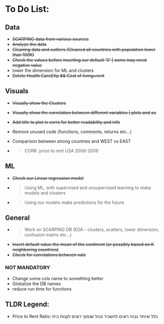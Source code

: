 # To Do List:

## Data

- ~~SCARPING data from various sources~~
- ~~Analyze the data~~
- ~~Cleaning data and outliers (Cleaned all countries with population lower than 100K)~~
- ~~Check the values before inserting our default '0' | some may need negative value~~
- lower the dimension for ML and clusters
- ~~Delete Health CareEXp && Cost of living+rent~~
  
## Visuals

- ~~Visually show the Clusters~~
- ~~Visually show the correlation between different variables | plots and so~~
- ~~Add title to plot in corrs for better readability and info~~
- Remove unused code (functions, comments, returns etc...)
- Comparison between strong countries and WEST vs EAST

- > CORR: price to rent USA 2008-2009

## ML

- ~~Check our Linear regression model~~
- > Using ML, with supervised and unsupervised learning to make models and clusters
- > Using our models make predictions for the future

## General

- > Work on SCARPING DB (EDA - clusters, scatters, lower dimension, confusion matrix etc...)
- ~~Insert default value the mean of the continent (or possibly based on K neighboring countries)~~
- ~~Check for correlations between vals~~

### NOT MANDATORY

- Change some cols name to something better
- Globalize the DB names
- reduce run time for functions

## TLDR Legend:
- Price to Rent Ratio: כלל שיותר גבוה רוצים להשכיר וככל שנמוך רוצים לקנות בית